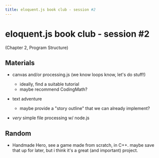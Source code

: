 ```yaml
---
title: eloquent.js book club - session #2
---
```


# eloquent.js book club - session #2

(Chapter 2, Program Structure)

## Materials

- canvas and/or processing.js
    (we know loops know, let's do stuff!)

    - ideally, find a suitable tutorial
    - maybe recommend CodingMath?
- text adventure
    - maybe provide a "story outline" that we can already implement?
- *very* simple file processing w/ node.js

## Random

- Handmade Hero, see a game made from scratch, in C++.  maybe save that
    up for later, but i think it's a great (and important) project.
